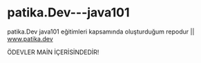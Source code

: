 # patika.Dev---java101
patika.Dev java101 eğitimleri kapsamında oluşturduğum repodur || www.patika.dev

ÖDEVLER MAİN İÇERİSİNDEDİR!
